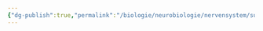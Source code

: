 ```yaml
---
{"dg-publish":true,"permalink":"/biologie/neurobiologie/nervensystem/sucht-und-belohnung/"}
---
```


